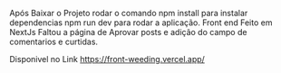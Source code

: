 Após Baixar o Projeto rodar o comando npm install para instalar dependencias
npm run dev para rodar a aplicação.
Front end Feito em NextJs 
Faltou a página de Aprovar posts e adição do campo de comentarios e curtidas. 

Disponivel no Link https://front-weeding.vercel.app/
